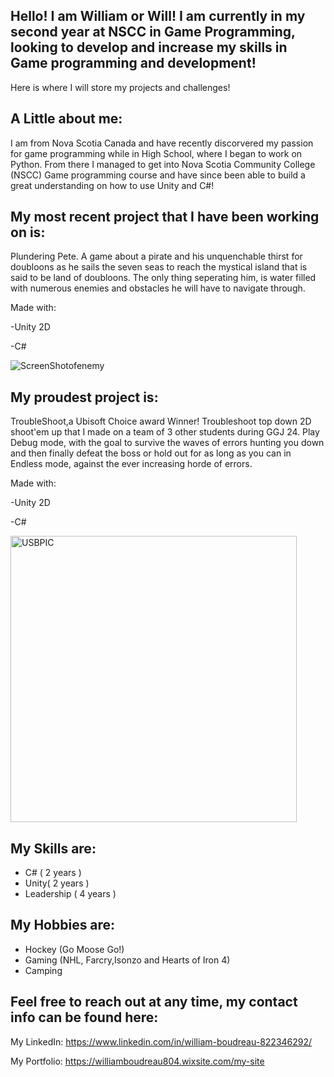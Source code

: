 
Hello! I am William or Will! I am currently in my second year at NSCC in Game Programming, looking to develop and increase my skills in Game programming and development!
-
Here is where I will store my projects and challenges!


A Little about me:
-
I am from Nova Scotia Canada and have recently discorvered my passion for game programming while in High School, where I began to work on Python. From there I managed to get into Nova Scotia Community College (NSCC) Game programming course and have since been able to build a great understanding on how to use Unity and C#! 


My most recent project that I have been working on is: 
-
Plundering Pete. A game about a pirate and his unquenchable thirst for doubloons as he sails the seven seas to reach the mystical island that is said to be land of doubloons. The only thing seperating him, is water filled with numerous enemies and obstacles he will have to navigate through.

Made with:

-Unity 2D

-C#

![ScreenShotofenemy](https://github.com/user-attachments/assets/40333150-cd94-4014-abab-86b61741b929)

My proudest project is: 
----------------------------------------------------------------------------------------------------------------------------------------------------------------------------------------------------------------
TroubleShoot,a Ubisoft Choice award Winner! Troubleshoot top down 2D shoot'em up that I made on a team of 3 other students during GGJ 24. Play Debug mode, with the goal to survive the waves of errors hunting you down and then finally defeat the boss or hold out for as long as you can in Endless mode, against the ever increasing horde of errors.

Made with:

-Unity 2D

-C#

<img width="458" alt="USBPIC" src="https://github.com/user-attachments/assets/2de0b13f-a2a3-4ec0-820e-d4628c5eb9cb">


My Skills are:
--------------
- C# ( 2 years )
- Unity( 2 years )
- Leadership ( 4 years )

My Hobbies are:
----------------
- Hockey (Go Moose Go!)
- Gaming (NHL, Farcry,Isonzo and Hearts of Iron 4)
- Camping

Feel free to reach out at any time, my contact info can be found here:
-
 
 My LinkedIn: https://www.linkedin.com/in/william-boudreau-822346292/
 
 My Portfolio: https://williamboudreau804.wixsite.com/my-site
<!---
WillBoudreau/WillBoudreau is a ✨ special ✨ repository because its `README.md` (this file) appears on your GitHub profile.
You can click the Preview link to take a look at your changes.
--->

